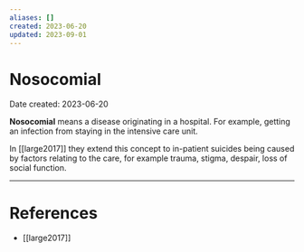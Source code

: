 ```yaml
---
aliases: []
created: 2023-06-20
updated: 2023-09-01
---
```


# Nosocomial
Date created: 2023-06-20

**Nosocomial** means a disease originating in a hospital. For example, getting an infection from staying in the intensive care unit.

In [[large2017]] they extend this concept to in-patient suicides being caused by factors relating to the care, for example trauma, stigma, despair, loss of social function.

---
# References
* [[large2017]]